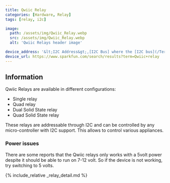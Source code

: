 ```yaml
---
title: Qwiic Relay
categories: [Hardware, Relay]
tags: [relay, i2c]

image:
  path: /assets/img/Qwiic_Relay.webp
  src: /assets/img/Qwiic_Relay.webp
  alt: 'Qwiic Relays header image'

device_address: '&lt;I2C Address&gt;,[I2C Bus] where the [I2C bus](/TerrariumPI/hardware#i2c-bus) is optional<br />Ex: `1,0x3f`'
device_url: https://www.sparkfun.com/search/results?term=Qwiic+relay
---
```


## Information

Qwiic Relays are available in different configurations:

- Single relay
- Quad relay
- Dual Solid State relay
- Quad Solid State relay

These relays are addressable through I2C and can be controlled by any micro-controller with I2C support.
This allows to control various appliances.

### Power issues

There are some reports that the Qwiic relays only works with a 5volt power despite it should be able to run on 7-12 volt. So if the device is not working, try switching to 5 volts.

{% include_relative _relay_detail.md %}
